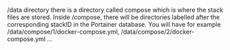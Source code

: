 

/data directory there is a directory called compose which is where the stack files are stored. 
Inside /compose, there will be directories labelled after the corresponding stackID in the Portainer database. 
You will have for example /data/compose/1/docker-compose.yml, /data/compose/2/docker-compose.yml ...

